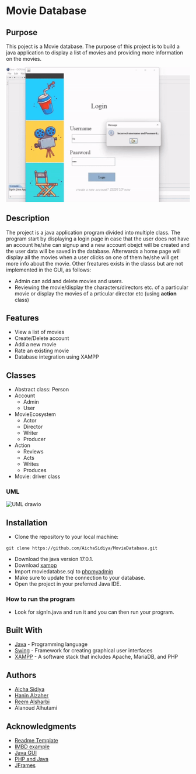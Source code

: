 <!--Title-->
# Movie Database

## Purpose
<!--Purpose of the project-->
This poject is a Movie database. The purpose of this project is to build a java application to display a list of movies and providing more information on the movies.

![alt text](https://github.com/AichaSidiya/MovieDatabase/blob/main/demoMovie.gif)

<!--Header 2 description of the project-->
## Description

The project is a java application program divided into multiple class. The program start by displaying a login page in case that the user does not have an account he/she can signup and a new account obejct will be created and the user data will be saved in the database. Afterwards a home page will display all the movies when a user clicks on one of them he/she will get more info about the movie. Other freatures exists in the classs but are not implemented in the GUI, as follows:
* Admin can add and delete movies and users. 
* Reviewing the movie/display the characters/directors etc. of a particular movie or display the movies of a prticular director etc (using **action** class)

## Features
* View a list of movies
* Create/Delete account
* Add a new movie
* Rate an existing movie
* Database integration using XAMPP

<!-- Files of the project-->
## Classes
- Abstract class: Person
- Account
  + Admin
  + User
- MovieEcosystem
  + Actor
  + Director
  + Writer
  + Producer
- Action
  + Reviews
  + Acts
  + Writes
  + Produces
- Movie: driver class
### UML 


![UML drawio](https://user-images.githubusercontent.com/91727165/180050404-f86eb84e-53b9-4647-8b3d-17d4c27a158a.png)

<!--Header 3 installation and launching the project-->
## Installation
<!--Steps of Installation-->
* Clone the repository to your local machine:
```
git clone https://github.com/AichaSidiya/MovieDatabase.git
```
* Download the java version 17.0.1. 
* Download [xampp](https://www.apachefriends.org/download.html)
* Import moviedatabse.sql to [phpmyadmin](localhost/phpmyadmin/)
* Make sure to update the connection to your database.
* Open the project in your preferred Java IDE.

### How to run the program

* Look for signIn.java and run it and you can then run your program.

## Built With

- [Java](https://www.java.com/) - Programming language
- [Swing](https://docs.oracle.com/en/java/javase/14/docs/api/javax/swing/package-summary.html) - Framework for creating graphical user interfaces
- [XAMPP](https://www.apachefriends.org/index.html) - A software stack that includes Apache, MariaDB, and PHP

## Authors
<!-- The contributors to the project-->
* [Aicha Sidiya](https://github.com/AichaSidiya)
* [Hanin Alzaher](https://github.com/hanin-az)
* [Reem Alsharbi](https://github.com/ReemAlsharabi)
* Alanoud Alhutami


## Acknowledgments
<!-- Insparation files, codes, and general refrences used in writing the code of the project-->
* [Readme Template](https://gist.github.com/DomPizzie/7a5ff55ffa9081f2de27c315f5018afc)
* [IMBD example](https://uwe.pst.ifi.lmu.de/exampleIMDB.html)
* [Java GUI](https://youtu.be/clKDMtfNNuo)
* [PHP and Java](https://youtu.be/h40mEf7WyMQ)
* [JFrames](https://youtu.be/3dlvseTkRHg)
